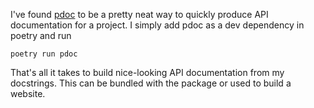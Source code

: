 I've found [pdoc](https://pdoc3.github.io/pdoc/doc/pdoc/#gsc.tab=0) to be a pretty neat way to quickly produce API documentation for a project. I simply add pdoc as a dev dependency in poetry and run 

    poetry run pdoc

That's all it takes to build nice-looking API documentation from my docstrings. This can be bundled with the package or used to build a website.